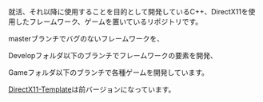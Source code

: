 就活、それ以降に使用することを目的として開発しているC++、DirectX11を使用したフレームワーク、ゲームを置いているリポジトリです。

masterブランチでバグのないフレームワークを、

Developフォルダ以下のブランチでフレームワークの要素を開発、

Gameフォルダ以下のブランチで各種ゲームを開発しています。



[DirectX11-Template](https://github.com/jyupiteru/template-DirectX11)は前バージョンになっています。



